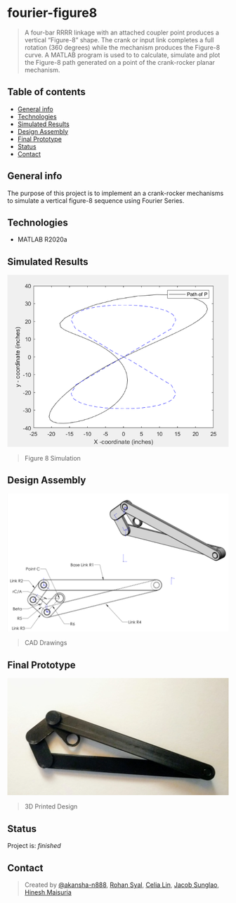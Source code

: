 # fourier-figure8
> A four-bar RRRR linkage with an attached coupler point produces a vertical “Figure-8” shape. The crank or input link completes a full rotation (360 degrees) while the mechanism produces the Figure-8 curve. A MATLAB program is used to to calculate, simulate and plot the Figure-8 path generated on a point of the crank-rocker planar mechanism. 

## Table of contents
* [General info](#general-info)
* [Technologies](#technologies)
* [Simulated Results](#simulated-results)
* [Design Assembly](#design-assembly)
* [Final Prototype](#final-prototype)
* [Status](#status)
* [Contact](#contact)

## General info
The purpose of this project is to implement an a crank-rocker mechanisms to simulate a vertical figure-8 sequence using Fourier Series. 

## Technologies
* MATLAB R2020a

## Simulated Results
![plot](Images/plot.PNG)
> Figure 8 Simulation

## Design Assembly
![assembly](Images/cad.PNG)
> CAD Drawings

## Final Prototype
![prototype](Images/print.PNG)
> 3D Printed Design

## Status
Project is: _finished_

## Contact
> Created by [@akansha-n888](https://www.linkedin.com/in/akansha-nagar/),
> [Rohan Syal](mailto:rohan.syal@ryerson.ca?subject=[GitHub]%20Source%20Han%20Sans),
> [Celia Lin](mailto:celia.lin@ryerson.ca?subject=[GitHub]%20Source%20Han%20Sans),
> [Jacob Sunglao](mailto:jacob.sunglao@ryerson.ca?subject=[GitHub]%20Source%20Han%20Sans),
> [Hinesh Maisuria](mailto:hmaisuria@ryerson.ca?subject=[GitHub]%20Source%20Han%20Sans)
